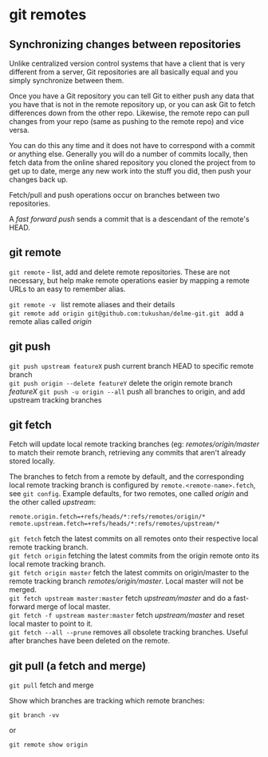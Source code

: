 # git remotes

## Synchronizing changes between repositories

Unlike centralized version control systems that have a client that is very different from a server, Git repositories are all basically equal and you simply synchronize between them.

Once you have a Git repository you can tell Git to either push any data that you have that is not in the remote repository up, or you can ask Git to fetch differences down from the other repo. Likewise, the remote repo can pull changes from your repo (same as pushing to the remote repo) and vice versa.

You can do this any time and it does not have to correspond with a commit or anything else. Generally you will do a number of commits locally, then fetch data from the online shared repository you cloned the project from to get up to date, merge any new work into the stuff you did, then push your changes back up.

Fetch/pull and push operations occur on branches between two repositories.

A _fast forward push_ sends a commit that is a descendant of the remote's HEAD.

## git remote

`git remote` - list, add and delete remote repositories. These are not necessary, but help make remote operations easier by mapping a remote URLs to an easy to remember alias.

`git remote -v ` list remote aliases and their details  
`git remote add origin git@github.com:tukushan/delme-git.git ` add a remote alias called _origin_

## git push

`git push upstream featureX` push current branch HEAD to specific remote branch  
`git push origin --delete featureY` delete the origin remote branch _featureX_
`git push -u origin --all` push all branches to origin, and add upstream tracking branches

## git fetch

Fetch will update local remote tracking branches (eg: _remotes/origin/master_ to match their remote branch, retrieving any commits that aren't already stored locally.

The branches to fetch from a remote by default, and the corresponding local remote tracking branch is configured by `remote.<remote-name>.fetch`, see `git config`. Example defaults, for two remotes, one called _origin_ and the other called _upstream_:

```
remote.origin.fetch=+refs/heads/*:refs/remotes/origin/*
remote.upstream.fetch=+refs/heads/*:refs/remotes/upstream/*
```

`git fetch` fetch the latest commits on all remotes onto their respective local remote tracking branch.  
`git fetch origin` fetching the latest commits from the origin remote onto its local remote tracking branch.  
`git fetch origin master` fetch the latest commits on origin/master to the remote tracking branch _remotes/origin/master_. Local master will not be merged.  
`git fetch upstream master:master` fetch _upstream/master_ and do a fast-forward merge of local master.  
`git fetch -f upstream master:master` fetch _upstream/master_ and reset local master to point to it.  
`git fetch --all --prune` removes all obsolete tracking branches. Useful after branches have been deleted on the remote.

## git pull (a fetch and merge)

`git pull` fetch and merge

Show which branches are tracking which remote branches:

```
git branch -vv
```

or

```
git remote show origin
```
